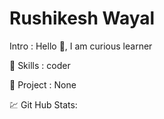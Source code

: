 # Rushikesh Wayal

Intro : Hello 👋, I am curious learner

🚀 Skills : coder

💼 Project : None

💹 Git Hub Stats:
